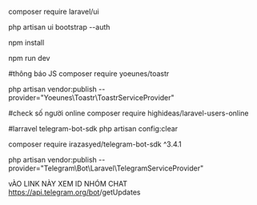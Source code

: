 composer require laravel/ui

php artisan ui bootstrap --auth

npm install

npm run dev

#thông báo JS
composer require yoeunes/toastr

php artisan vendor:publish --provider="Yoeunes\Toastr\ToastrServiceProvider"

#check số người online
composer require highideas/laravel-users-online

#larravel telegram-bot-sdk
php artisan config:clear

composer require irazasyed/telegram-bot-sdk ^3.4.1

php artisan vendor:publish --provider="Telegram\Bot\Laravel\TelegramServiceProvider"

vÀO LINK NÀY XEM ID NHÓM CHAT
https://api.telegram.org/bot<YourBOTToken>/getUpdates